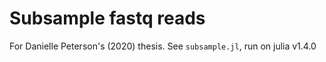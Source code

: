 # Subsample fastq reads

For Danielle Peterson's (2020) thesis. 
See `subsample.jl`, run on julia v1.4.0